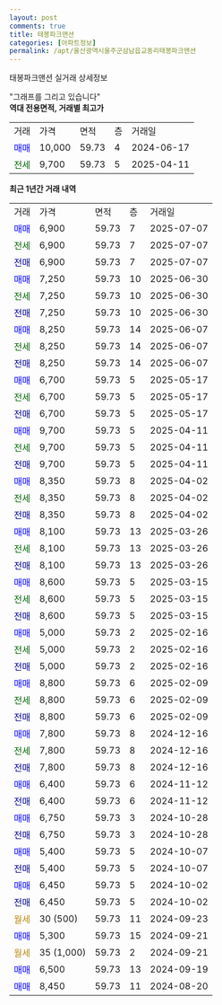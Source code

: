 ```yaml
---
layout: post
comments: true
title: 태봉파크맨션
categories: [아파트정보]
permalink: /apt/울산광역시울주군삼남읍교동리태봉파크맨션
---
```


태봉파크맨션 실거래 상세정보

<script type="text/javascript">
  google.charts.load('current', {'packages':['line', 'corechart']});
  google.charts.setOnLoadCallback(drawChart);

  function drawChart() {
    var data = new google.visualization.DataTable();
    data.addColumn('date', '거래일');
    data.addColumn('number', "매매");
    data.addColumn('number', "전세");
    data.addColumn('number', "전매");

    data.addRows([[new Date(Date.parse("2025-07-07")), 6900, null, null], [new Date(Date.parse("2025-07-07")), null, 6900, null], [new Date(Date.parse("2025-07-07")), null, null, 6900], [new Date(Date.parse("2025-06-30")), 7250, null, null], [new Date(Date.parse("2025-06-30")), null, 7250, null], [new Date(Date.parse("2025-06-30")), null, null, 7250], [new Date(Date.parse("2025-06-07")), 8250, null, null], [new Date(Date.parse("2025-06-07")), null, 8250, null], [new Date(Date.parse("2025-06-07")), null, null, 8250], [new Date(Date.parse("2025-05-17")), 6700, null, null], [new Date(Date.parse("2025-05-17")), null, 6700, null], [new Date(Date.parse("2025-05-17")), null, null, 6700], [new Date(Date.parse("2025-04-11")), 9700, null, null], [new Date(Date.parse("2025-04-11")), null, 9700, null], [new Date(Date.parse("2025-04-11")), null, null, 9700], [new Date(Date.parse("2025-04-02")), 8350, null, null], [new Date(Date.parse("2025-04-02")), null, 8350, null], [new Date(Date.parse("2025-04-02")), null, null, 8350], [new Date(Date.parse("2025-03-26")), 8100, null, null], [new Date(Date.parse("2025-03-26")), null, 8100, null], [new Date(Date.parse("2025-03-26")), null, null, 8100], [new Date(Date.parse("2025-03-15")), 8600, null, null], [new Date(Date.parse("2025-03-15")), null, 8600, null], [new Date(Date.parse("2025-03-15")), null, null, 8600], [new Date(Date.parse("2025-02-16")), 5000, null, null], [new Date(Date.parse("2025-02-16")), null, 5000, null], [new Date(Date.parse("2025-02-16")), null, null, 5000], [new Date(Date.parse("2025-02-09")), 8800, null, null], [new Date(Date.parse("2025-02-09")), null, 8800, null], [new Date(Date.parse("2025-02-09")), null, null, 8800], [new Date(Date.parse("2024-12-16")), 7800, null, null], [new Date(Date.parse("2024-12-16")), null, 7800, null], [new Date(Date.parse("2024-12-16")), null, null, 7800], [new Date(Date.parse("2024-11-12")), 6400, null, null], [new Date(Date.parse("2024-11-12")), null, null, 6400], [new Date(Date.parse("2024-10-28")), 6750, null, null], [new Date(Date.parse("2024-10-28")), null, null, 6750], [new Date(Date.parse("2024-10-07")), 5400, null, null], [new Date(Date.parse("2024-10-07")), null, null, 5400], [new Date(Date.parse("2024-10-02")), 6450, null, null], [new Date(Date.parse("2024-10-02")), null, null, 6450], [new Date(Date.parse("2024-09-23")), null, null, null], [new Date(Date.parse("2024-09-21")), 5300, null, null], [new Date(Date.parse("2024-09-21")), null, null, null], [new Date(Date.parse("2024-09-19")), 6500, null, null], [new Date(Date.parse("2024-08-20")), 8450, null, null]]);

    var options = {
      hAxis: {
        format: 'yyyy/MM/dd'
      },    
      lineWidth: 0,
      pointsVisible: true,    
      title: '최근 1년간 유형별 실거래가 분포',
      legend: { position: 'bottom' }
    };

    var formatter = new google.visualization.NumberFormat({pattern:'###,###'} );
    formatter.format(data, 1);
    formatter.format(data, 2);
    
    setTimeout(function() {
        var chart = new google.visualization.LineChart(document.getElementById('columnchart_material'));
        chart.draw(data, (options));
        document.getElementById('loading').style.display = 'none';
    }, 200);
  }
</script>


<div id="loading" style="z-index:20; display: block; margin-left: 0px">"그래프를 그리고 있습니다"</div>
<div id="columnchart_material" style="width: 95%; margin-left: 0px; display: block"></div>
<!-- contents start -->
<b>역대 전용면적, 거래별 최고가</b>
<table class="sortable">
    <tr>
      <td>거래</td>
      <td>가격</td>
      <td>면적</td>
      <td>층</td>
      <td>거래일</td>
    </tr>
        <tr>
          <td><a style="color: blue">매매</a></td>
          <td>10,000</td>
          <td>59.73</td>
          <td>4</td>
          <td>2024-06-17</td>
        </tr>        
        <tr>
              <td><a style="color: darkgreen">전세</a></td>
              <td>9,700</td>
              <td>59.73</td>
              <td>5</td>
              <td>2025-04-11</td>
            </tr>        
    
</table>

<b>최근 1년간 거래 내역</b>

<table class="sortable">
    <tr>
      <td>거래</td>
      <td>가격</td>
      <td>면적</td>
      <td>층</td>
      <td>거래일</td>
    </tr>
    <tr>
      <td><a style="color: blue">매매</a></td>
      <td>6,900</td>
      <td>59.73</td>
      <td>7</td>
      <td>2025-07-07</td>
    </tr>          <tr>
      <td><a style="color: darkgreen">전세</a></td>
      <td>6,900</td>
      <td>59.73</td>
      <td>7</td>
      <td>2025-07-07</td>
    </tr>          <tr>
      <td><a style="color: darkblue">전매</a></td>
      <td>6,900</td>
      <td>59.73</td>
      <td>7</td>
      <td>2025-07-07</td>
    </tr>          <tr>
      <td><a style="color: blue">매매</a></td>
      <td>7,250</td>
      <td>59.73</td>
      <td>10</td>
      <td>2025-06-30</td>
    </tr>          <tr>
      <td><a style="color: darkgreen">전세</a></td>
      <td>7,250</td>
      <td>59.73</td>
      <td>10</td>
      <td>2025-06-30</td>
    </tr>          <tr>
      <td><a style="color: darkblue">전매</a></td>
      <td>7,250</td>
      <td>59.73</td>
      <td>10</td>
      <td>2025-06-30</td>
    </tr>          <tr>
      <td><a style="color: blue">매매</a></td>
      <td>8,250</td>
      <td>59.73</td>
      <td>14</td>
      <td>2025-06-07</td>
    </tr>          <tr>
      <td><a style="color: darkgreen">전세</a></td>
      <td>8,250</td>
      <td>59.73</td>
      <td>14</td>
      <td>2025-06-07</td>
    </tr>          <tr>
      <td><a style="color: darkblue">전매</a></td>
      <td>8,250</td>
      <td>59.73</td>
      <td>14</td>
      <td>2025-06-07</td>
    </tr>          <tr>
      <td><a style="color: blue">매매</a></td>
      <td>6,700</td>
      <td>59.73</td>
      <td>5</td>
      <td>2025-05-17</td>
    </tr>          <tr>
      <td><a style="color: darkgreen">전세</a></td>
      <td>6,700</td>
      <td>59.73</td>
      <td>5</td>
      <td>2025-05-17</td>
    </tr>          <tr>
      <td><a style="color: darkblue">전매</a></td>
      <td>6,700</td>
      <td>59.73</td>
      <td>5</td>
      <td>2025-05-17</td>
    </tr>          <tr>
      <td><a style="color: blue">매매</a></td>
      <td>9,700</td>
      <td>59.73</td>
      <td>5</td>
      <td>2025-04-11</td>
    </tr>          <tr>
      <td><a style="color: darkgreen">전세</a></td>
      <td>9,700</td>
      <td>59.73</td>
      <td>5</td>
      <td>2025-04-11</td>
    </tr>          <tr>
      <td><a style="color: darkblue">전매</a></td>
      <td>9,700</td>
      <td>59.73</td>
      <td>5</td>
      <td>2025-04-11</td>
    </tr>          <tr>
      <td><a style="color: blue">매매</a></td>
      <td>8,350</td>
      <td>59.73</td>
      <td>8</td>
      <td>2025-04-02</td>
    </tr>          <tr>
      <td><a style="color: darkgreen">전세</a></td>
      <td>8,350</td>
      <td>59.73</td>
      <td>8</td>
      <td>2025-04-02</td>
    </tr>          <tr>
      <td><a style="color: darkblue">전매</a></td>
      <td>8,350</td>
      <td>59.73</td>
      <td>8</td>
      <td>2025-04-02</td>
    </tr>          <tr>
      <td><a style="color: blue">매매</a></td>
      <td>8,100</td>
      <td>59.73</td>
      <td>13</td>
      <td>2025-03-26</td>
    </tr>          <tr>
      <td><a style="color: darkgreen">전세</a></td>
      <td>8,100</td>
      <td>59.73</td>
      <td>13</td>
      <td>2025-03-26</td>
    </tr>          <tr>
      <td><a style="color: darkblue">전매</a></td>
      <td>8,100</td>
      <td>59.73</td>
      <td>13</td>
      <td>2025-03-26</td>
    </tr>          <tr>
      <td><a style="color: blue">매매</a></td>
      <td>8,600</td>
      <td>59.73</td>
      <td>5</td>
      <td>2025-03-15</td>
    </tr>          <tr>
      <td><a style="color: darkgreen">전세</a></td>
      <td>8,600</td>
      <td>59.73</td>
      <td>5</td>
      <td>2025-03-15</td>
    </tr>          <tr>
      <td><a style="color: darkblue">전매</a></td>
      <td>8,600</td>
      <td>59.73</td>
      <td>5</td>
      <td>2025-03-15</td>
    </tr>          <tr>
      <td><a style="color: blue">매매</a></td>
      <td>5,000</td>
      <td>59.73</td>
      <td>2</td>
      <td>2025-02-16</td>
    </tr>          <tr>
      <td><a style="color: darkgreen">전세</a></td>
      <td>5,000</td>
      <td>59.73</td>
      <td>2</td>
      <td>2025-02-16</td>
    </tr>          <tr>
      <td><a style="color: darkblue">전매</a></td>
      <td>5,000</td>
      <td>59.73</td>
      <td>2</td>
      <td>2025-02-16</td>
    </tr>          <tr>
      <td><a style="color: blue">매매</a></td>
      <td>8,800</td>
      <td>59.73</td>
      <td>6</td>
      <td>2025-02-09</td>
    </tr>          <tr>
      <td><a style="color: darkgreen">전세</a></td>
      <td>8,800</td>
      <td>59.73</td>
      <td>6</td>
      <td>2025-02-09</td>
    </tr>          <tr>
      <td><a style="color: darkblue">전매</a></td>
      <td>8,800</td>
      <td>59.73</td>
      <td>6</td>
      <td>2025-02-09</td>
    </tr>          <tr>
      <td><a style="color: blue">매매</a></td>
      <td>7,800</td>
      <td>59.73</td>
      <td>8</td>
      <td>2024-12-16</td>
    </tr>          <tr>
      <td><a style="color: darkgreen">전세</a></td>
      <td>7,800</td>
      <td>59.73</td>
      <td>8</td>
      <td>2024-12-16</td>
    </tr>          <tr>
      <td><a style="color: darkblue">전매</a></td>
      <td>7,800</td>
      <td>59.73</td>
      <td>8</td>
      <td>2024-12-16</td>
    </tr>          <tr>
      <td><a style="color: blue">매매</a></td>
      <td>6,400</td>
      <td>59.73</td>
      <td>6</td>
      <td>2024-11-12</td>
    </tr>          <tr>
      <td><a style="color: darkblue">전매</a></td>
      <td>6,400</td>
      <td>59.73</td>
      <td>6</td>
      <td>2024-11-12</td>
    </tr>          <tr>
      <td><a style="color: blue">매매</a></td>
      <td>6,750</td>
      <td>59.73</td>
      <td>3</td>
      <td>2024-10-28</td>
    </tr>          <tr>
      <td><a style="color: darkblue">전매</a></td>
      <td>6,750</td>
      <td>59.73</td>
      <td>3</td>
      <td>2024-10-28</td>
    </tr>          <tr>
      <td><a style="color: blue">매매</a></td>
      <td>5,400</td>
      <td>59.73</td>
      <td>5</td>
      <td>2024-10-07</td>
    </tr>          <tr>
      <td><a style="color: darkblue">전매</a></td>
      <td>5,400</td>
      <td>59.73</td>
      <td>5</td>
      <td>2024-10-07</td>
    </tr>          <tr>
      <td><a style="color: blue">매매</a></td>
      <td>6,450</td>
      <td>59.73</td>
      <td>5</td>
      <td>2024-10-02</td>
    </tr>          <tr>
      <td><a style="color: darkblue">전매</a></td>
      <td>6,450</td>
      <td>59.73</td>
      <td>5</td>
      <td>2024-10-02</td>
    </tr>          <tr>
      <td><a style="color: darkgoldenrod">월세</a></td>
      <td>30 (500)</td>
      <td>59.73</td>
      <td>11</td>
      <td>2024-09-23</td>
    </tr>          <tr>
      <td><a style="color: blue">매매</a></td>
      <td>5,300</td>
      <td>59.73</td>
      <td>15</td>
      <td>2024-09-21</td>
    </tr>          <tr>
      <td><a style="color: darkgoldenrod">월세</a></td>
      <td>35 (1,000)</td>
      <td>59.73</td>
      <td>2</td>
      <td>2024-09-21</td>
    </tr>          <tr>
      <td><a style="color: blue">매매</a></td>
      <td>6,500</td>
      <td>59.73</td>
      <td>13</td>
      <td>2024-09-19</td>
    </tr>          <tr>
      <td><a style="color: blue">매매</a></td>
      <td>8,450</td>
      <td>59.73</td>
      <td>11</td>
      <td>2024-08-20</td>
    </tr>      </table>
<!-- contents end -->    

